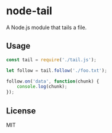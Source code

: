 # node-tail

A Node.js module that tails a file.

## Usage

```js
const tail = require('./tail.js');

let follow = tail.follow('./foo.txt');

follow.on('data', function(chunk) {
    console.log(chunk);
});
```


## License
MIT
